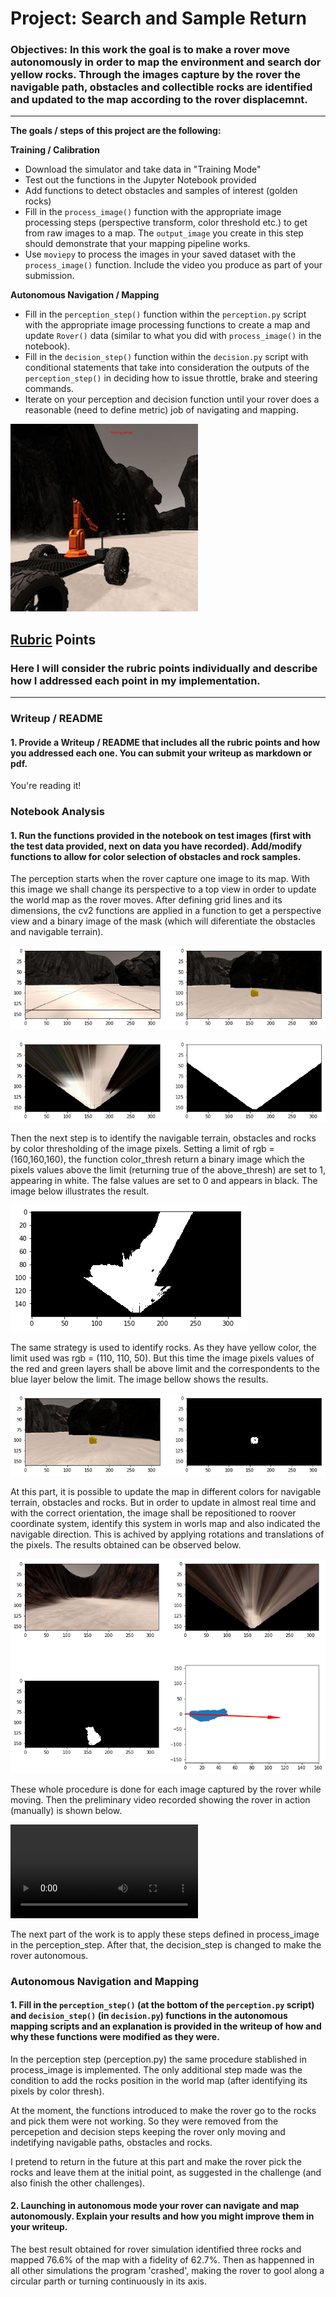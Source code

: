 # Project: Search and Sample Return
### Objectives: In this work the goal is to make a rover move autonomously in order to map the environment and search dor yellow rocks. Through the images capture by the rover the navigable path, obstacles and collectible rocks are identified and updated to the map according to the rover displacemnt.

---

**The goals / steps of this project are the following:**  

**Training / Calibration**  

* Download the simulator and take data in "Training Mode"
* Test out the functions in the Jupyter Notebook provided
* Add functions to detect obstacles and samples of interest (golden rocks)
* Fill in the `process_image()` function with the appropriate image processing steps (perspective transform, color threshold etc.) to get from raw images to a map.  The `output_image` you create in this step should demonstrate that your mapping pipeline works.
* Use `moviepy` to process the images in your saved dataset with the `process_image()` function.  Include the video you produce as part of your submission.

**Autonomous Navigation / Mapping**

* Fill in the `perception_step()` function within the `perception.py` script with the appropriate image processing functions to create a map and update `Rover()` data (similar to what you did with `process_image()` in the notebook). 
* Fill in the `decision_step()` function within the `decision.py` script with conditional statements that take into consideration the outputs of the `perception_step()` in deciding how to issue throttle, brake and steering commands. 
* Iterate on your perception and decision function until your rover does a reasonable (need to define metric) job of navigating and mapping.  

[//]: # (Image References)

![image1](https://github.com/udacity/RoboND-Rover-Project/blob/master/misc/rover_image.jpg)

## [Rubric](https://review.udacity.com/#!/rubrics/916/view) Points
### Here I will consider the rubric points individually and describe how I addressed each point in my implementation.  

---
### Writeup / README

#### 1. Provide a Writeup / README that includes all the rubric points and how you addressed each one.  You can submit your writeup as markdown or pdf.  

You're reading it!

### Notebook Analysis
#### 1. Run the functions provided in the notebook on test images (first with the test data provided, next on data you have recorded). Add/modify functions to allow for color selection of obstacles and rock samples.

The perception starts when the rover capture one image to its map. With this image we shall change its perspective to a top view in order to update the world map as the rover moves. After defining grid lines and its dimensions, the cv2 functions are applied in a function to get a perspective view and a binary image of the mask (which will diferentiate the obstacles and navigable terrain).

![image2](https://github.com/gcrodriguez/RoboND-Rover-Project-/blob/master/Images_for_writeup/grid.png)

![image3](https://github.com/gcrodriguez/RoboND-Rover-Project-/blob/master/Images_for_writeup/perspective_navigable.png)

Then the next step is to identify the navigable terrain, obstacles and rocks by color thresholding of the image pixels. Setting a limit of rgb = (160,160,160), the function color_thresh return a binary image which the pixels values above the limit (returning true of the above_thresh) are set to 1, appearing in white. The false values are set to 0 and appears in black. The image below illustrates the result.

![image4](https://github.com/gcrodriguez/RoboND-Rover-Project-/blob/master/Images_for_writeup/color_thresh.png)

The same strategy is used to identify rocks. As they have yellow color, the limit used was rgb = (110, 110, 50). But this time the image pixels values of the red and green layers shall be above limit and the correspondents to the blue layer below the limit. The image bellow shows the results.

![image5](https://github.com/gcrodriguez/RoboND-Rover-Project-/blob/master/Images_for_writeup/rock_indetify.png)

At this part, it is possible to update the map in different colors for navigable terrain, obstacles and rocks. But in order to update in almost real time and with the correct orientation, the image shall be repositioned to roover coordinate system, identify this system in worls map and also indicated the navigable direction. This is achived by applying rotations and translations of the pixels. The results obtained can be observed below.

![image6](https://github.com/gcrodriguez/RoboND-Rover-Project-/blob/master/Images_for_writeup/direction.png)

These whole procedure is done for each image captured by the rover while moving. Then the preliminary video recorded showing the rover in action (manually) is shown below.

![Video1](https://github.com/gcrodriguez/RoboND-Rover-Project-/blob/master/test_mapping.mp4)


The next part of the work is to apply these steps defined in process_image in the perception_step. After that, the decision_step is changed to make the rover autonomous. 

### Autonomous Navigation and Mapping

#### 1. Fill in the `perception_step()` (at the bottom of the `perception.py` script) and `decision_step()` (in `decision.py`) functions in the autonomous mapping scripts and an explanation is provided in the writeup of how and why these functions were modified as they were.

In the perception step (perception.py) the same procedure stablished in process_image is implemented. The only additional step made was the condition to add the rocks position in the world map (after identifying its pixels by color thresh). 

At the moment, the functions introduced to make the rover go to the rocks and pick them were not working. So they were removed from the percepetion and decision steps keeping the rover only moving and indetifying navigable paths, obstacles and rocks.

I pretend to return in the future at this part and make the rover pick the rocks and leave them at the initial point, as suggested in the challenge (and also finish the other challenges).

#### 2. Launching in autonomous mode your rover can navigate and map autonomously.  Explain your results and how you might improve them in your writeup.  

The best result obtained for rover simulation identified three rocks and mapped 76.6% of the map with a fidelity of 62.7%. Then as happenned in all other simulations the program 'crashed', making the rover to gool along a circular parth or turning continuously in its axis.






